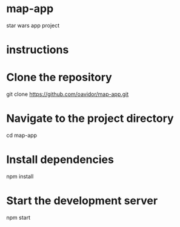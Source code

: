# map-app

star wars app project

# instructions

# Clone the repository

git clone https://github.com/oavidor/map-app.git

# Navigate to the project directory

cd map-app

# Install dependencies

npm install

# Start the development server

npm start
